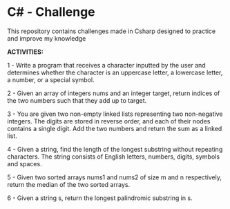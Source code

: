 # C# - Challenge

This repository contains challenges made in Csharp designed to practice and improve my knowledge

**ACTIVITIES:**

  1 - Write a program that receives a character inputted by the user and determines whether the character is an uppercase letter, a lowercase letter, a number, or a special symbol.
  
  2 - Given an array of integers nums and an integer target, return indices of the two numbers such that they add up to target.
  
  3 - You are given two non-empty linked lists representing two non-negative integers. The digits are stored in reverse order, and each of their nodes contains a single digit. Add the two numbers and return the sum as a linked list.

  4 - Given a string, find the length of the longest substring without repeating characters. The string consists of English letters, numbers, digits, symbols and spaces.

  5 - Given two sorted arrays nums1 and nums2 of size m and n respectively, return the median of the two sorted arrays.

  6 - Given a string s, return the longest palindromic substring in s.

